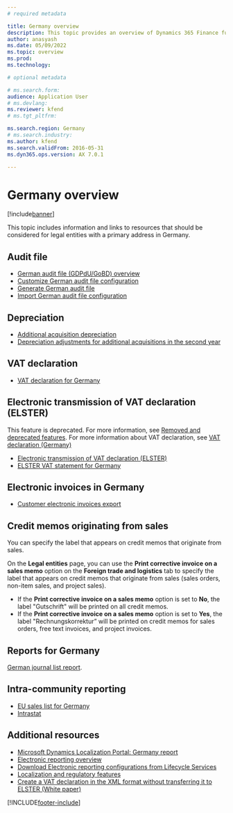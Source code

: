 ```yaml
---
# required metadata

title: Germany overview
description: This topic provides an overview of Dynamics 365 Finance functionality that is specific to Germany.
author: anasyash
ms.date: 05/09/2022
ms.topic: overview
ms.prod: 
ms.technology: 

# optional metadata

# ms.search.form:
audience: Application User
# ms.devlang: 
ms.reviewer: kfend
# ms.tgt_pltfrm: 

ms.search.region: Germany
# ms.search.industry: 
ms.author: kfend
ms.search.validFrom: 2016-05-31
ms.dyn365.ops.version: AX 7.0.1

---
```


# Germany overview

[!include[banner](../includes/banner.md)]

This topic includes information and links to resources that should be considered for legal entities with a primary address in Germany.

## Audit file
- [German audit file (GDPdU/GoBD) overview](emea-deu-gdpdu-audit-data-export.md)
- [Customize German audit file configuration](tasks/customize-german-audit-file-configuration.md)
- [Generate German audit file](tasks/german-audit-file.md)
- [Import German audit file configuration](tasks/import-german-audit-file-configuration.md)

## Depreciation
-   [Additional acquisition depreciation](emea-deu-additional-acquisition-depreciation.md)
-   [Depreciation adjustments for additional acquisitions in the second year](tasks/de-00002-depreciation.md)

## VAT declaration 
-   [VAT declaration for Germany](emea-deu-vat-declaration-germany.md)

## Electronic transmission of VAT declaration (ELSTER)
This feature is deprecated. For more information, see [Removed and deprecated features](https://docs.microsoft.com//dynamics365/finance/get-started/removed-deprecated-features-finance#elster-declaration-for-germany-design-based-on-reporting-codes). For more information about VAT declaration, see [VAT declaration (Germany)](https://docs.microsoft.com/en-us/dynamics365/finance/localizations/emea-deu-vat-declaration-germany)
- [Electronic transmission of VAT declaration (ELSTER)](tasks/de-00003-electronic-transmission-elster.md)
- [ELSTER VAT statement for Germany](emea-de-vat-declaration.md)

## Electronic invoices in Germany
- [Customer electronic invoices export](emea-deu-e-invoices.md)

## Credit memos originating from sales
You can specify the label that appears on credit memos that originate from sales.

On the **Legal entities** page, you can use the **Print corrective invoice on a sales memo** option on the **Foreign trade and logistics** tab to specify the label that appears on credit memos that originate from sales (sales orders, non-item sales, and project sales).

-   If the **Print corrective invoice on a sales memo** option is set to **No**, the label "Gutschrift" will be printed on all credit memos.
-   If the **Print corrective invoice on a sales memo** option is set to **Yes**, the label "Rechnungskorrektur” will be printed on credit memos for sales orders, free text invoices, and project invoices.


## Reports for Germany
[German journal list report](emea-deu-journal-list-report.md).

## Intra-community reporting
-   [EU sales list for Germany](emea-deu-eu-sales-list.md)
-   [Intrastat](emea-deu-intrastat.md)

## Additional resources
- [Microsoft Dynamics Localization Portal: Germany report](https://mbs.microsoft.com/files/customer/AX/Support/supportnews/Germany.html)
- [Electronic reporting overview](../../fin-ops-core/dev-itpro/analytics/general-electronic-reporting.md)
- [Download Electronic reporting configurations from Lifecycle Services](../../fin-ops-core/dev-itpro/analytics/download-electronic-reporting-configuration-lcs.md)
- [Localization and regulatory features](../../fin-ops-core/dev-itpro/lcs-solutions/country-region.md?toc=%2ffin-and-ops%2ftoc.json)
- [Create a VAT declaration in the XML format without transferring it to ELSTER (White paper)](https://www.microsoft.com/download/details.aspx?id=101929)


[!INCLUDE[footer-include](../../includes/footer-banner.md)]
